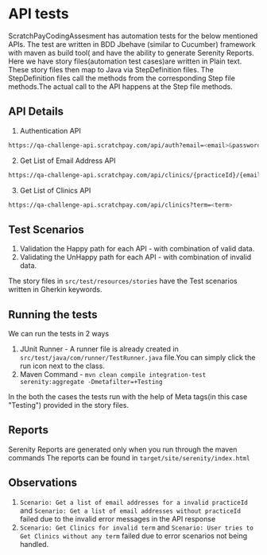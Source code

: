 # API tests
ScratchPayCodingAssesment has automation tests for the below mentioned APIs.
The test are written in BDD Jbehave (similar to Cucumber) framework with maven as build tool( and have the ability to generate Serenity Reports.
Here we have story files(automation test cases)are written in Plain text.
These story files then map to Java via StepDefinition files.
The StepDefinition files call the methods from the corresponding Step file methods.The actual call to the API happens at the Step file methods.

## API Details
1. Authentication API
 ```bash
https://qa-challenge-api.scratchpay.com/api/auth?email=<email>&password=<password>
```
2. Get List of Email Address API
```bash
https://qa-challenge-api.scratchpay.com/api/clinics/{practiceId}/{email}
```
3. Get List of Clinics API
```bash
https://qa-challenge-api.scratchpay.com/api/clinics?term=<term>
```

## Test Scenarios

1. Validation the Happy path for each API - with combination of valid data.
2. Validating the UnHappy path for each API - with combination of invalid data.

The story files in ``src/test/resources/stories`` have the Test scenarios written in Gherkin keywords.

## Running the tests

We can run the tests in 2 ways
1. JUnit Runner - A runner file is already created in ``` src/test/java/com/runner/TestRunner.java``` file.You can simply click the run icon next to the class.
2. Maven Command - 
   ```mvn clean compile integration-test serenity:aggregate -Dmetafilter=+Testing```

In the both the cases the tests run with the help of Meta tags(in this case "Testing") provided in the story files.

## Reports
Serenity Reports are generated only when you run through the maven commands
The reports can be found in ```target/site/serenity/index.html```


## Observations
1. ``` Scenario: Get a list of email addresses for a invalid practiceId ``` and
   ```Scenario: Get a list of email addresses without practiceId``` failed due to the invalid error messages in the API response
2. ```Scenario: Get Clinics for invalid term``` and ```Scenario: User tries to Get Clinics without any term``` failed due to error scenarios not being handled.
